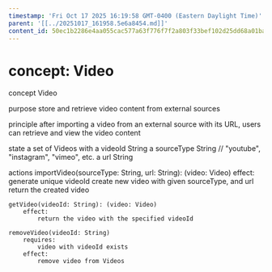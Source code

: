 ```yaml
---
timestamp: 'Fri Oct 17 2025 16:19:58 GMT-0400 (Eastern Daylight Time)'
parent: '[[../20251017_161958.5e6a8454.md]]'
content_id: 50ec1b2286e4aa055cac577a63f776f7f2a803f33bef102d25dd68a01bacba7b
---
```


# concept: Video

concept Video

purpose
store and retrieve video content from external sources

principle
after importing a video from an external source with its URL,
users can retrieve and view the video content

state
a set of Videos with
a videoId String
a sourceType String  // "youtube", "instagram", "vimeo", etc.
a url String

actions
importVideo(sourceType: String, url: String): (video: Video)
effect:
generate unique videoId
create new video with given sourceType, and url
return the created video

```
getVideo(videoId: String): (video: Video)
    effect:
        return the video with the specified videoId

removeVideo(videoId: String)
    requires:
        video with videoId exists
    effect:
        remove video from Videos
```
